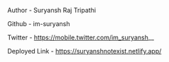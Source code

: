 Author - Suryansh Raj Tripathi

Github - im-suryansh

Twitter - https://mobile.twitter.com/im_suryansh__

Deployed Link - https://suryanshnotexist.netlify.app/
